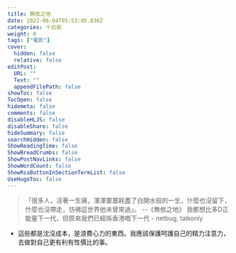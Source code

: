 ```yaml
---
title: 無依之地
date: 2022-06-04T05:53:45.036Z
categories: 十日痰
weight: 0
tags: ["電影"]
cover:
  hidden: false
  relative: false
editPost:
  URL: ""
  Text: ""
  appendFilePath: false
showToc: false
TocOpen: false
hidemeta: false
comments: false
disableHLJS: false
disableShare: false
hideSummary: false
searchHidden: false
ShowReadingTime: false
ShowBreadCrumbs: false
ShowPostNavLinks: false
ShowWordCount: false
ShowRssButtonInSectionTermList: false
UseHugoToc: false
---
```

> 「很多人，活著一生痛，渾渾噩噩耗盡了白開水般的一生，什麼也沒留下，什麼也沒帶走，彷彿這世界他未曾來過」。 --《無依之地》
> 我都想比多D正能量下一代，但原來我們已經係香港嘅下一代 - netbug, talkonly
* 這些都是沈沒成本，是浪費心力的東西。我應該保護呵護自己的精力注意力，去做對自己更有利有性價比的事。